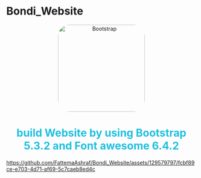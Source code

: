 # Bondi_Website

<div align="center">
				<img src="https://upload.wikimedia.org/wikipedia/commons/b/b2/Bootstrap_logo.svg" width="230" alt="Bootstrap" style="border-radius:30px;">
</div><div align="center">
        <h1 style="color:#20C0E0">build Website by using Bootstrap 5.3.2 and Font awesome 6.4.2</h1>
 </div>

https://github.com/FattemaAshraf/Bondi_Website/assets/129579797/fcbf89ce-e703-4d71-af69-5c7caeb8ed4c




